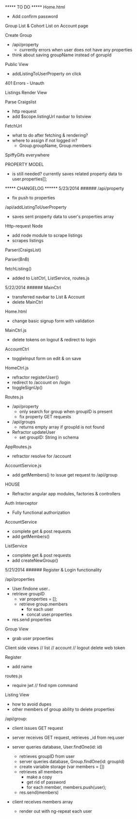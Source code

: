 ***** TO DO *****
Home.html
  - Add confirm password

Group List & Cohort List on Account page

Create Group
  - /api/property
    - currently errors when user does not have any properties
  - think about saving groupName instead of gorupId

Public View
  - addListingToUserProperty on click


401 Errors - Unauth

Listings Render View

Parse Craigslist
  - http request
  - add $scope.listingUrl navbar to listview

FetchUrl
  - what to do after fetching & rendering?
  - where to assign if not logged in?
    - Group.groupName, Group.members

SpiffyGifs everywhere

PROPERTY MODEL
  - is still needed? currently saves related property data to user.properties[];

***** CHANGELOG ******
5/23/2014 ######
/api/property
  - fix push to properties

/api/addListingToUserProperty
  - saves sent property data to user's properties array

Http-request Node
  - add node module to scrape listings
  - scrapes listings

Parser(CraigsList)

Parser(BnB)

fetchListing()
  - added to ListCtrl, ListService, routes.js



5/22/2014 ######
MainCtrl
  - transferred navbar to List & Account
  - delete MainCtrl

Home.html
  - change basic signup form with validation

MainCtrl.js
  - delete tokens on logout & redirect to login

AccountCtrl
  - toggleInput form on edit & on save

HomeCtrl.js
  - refractor registerUser()
  - redirect to /account on /login
  - toggleSignUp()

Routes.js
  - /api/property
    - only search for group when groupID is present
    - fix property GET requests
  - /api/groups
    - returns empty array if groupId is not found
  - Refractor updateUser
    - set groupID: String in schema

AppRoutes.js
  - refractor resolve for /account

AccountService.js
  - add getMembers() to issue get request to /api/group

HOUSE
  - Refractor angular app modules, factories & controllers

Auth Interceptor 
  - Fully functional authorization

AccountService
  - complete get & post requests
  - add getMembers()

ListService
  - complete get & post requests
  - add createNewGroup()


5/21/2014 ######
Register & Login functionality

/api/properties
  - User.findone user..
  - retrieve groupID
    - var properties = [];
    - retrieve group.members
      - for each user
      - concat user.properties
  - res.send properties

Group View
  - grab user prpoerties

Client side views
// list
// account
// logout
  delete web token

Register
  - add name

routes.js
  - require jwt // find npm command

Listing View
  - how to avoid dupes
  - other members of group ability to delete properties

/api/group:
  - client issues GET request
  - server receives GET request, retrieves _id from req.user
  - server queries database, User.findOne(id: id)
    - retrieves groupID from user
    - server queries database, Group.findOne(id: groupId)
    - create variable storage (var members = [])
    - retrieves all members
      - make a copy
      - get rid of password
      - for each member, members.push(user);
    - res.send(members)

  - client receives members array
    - render out with ng-repeat each user